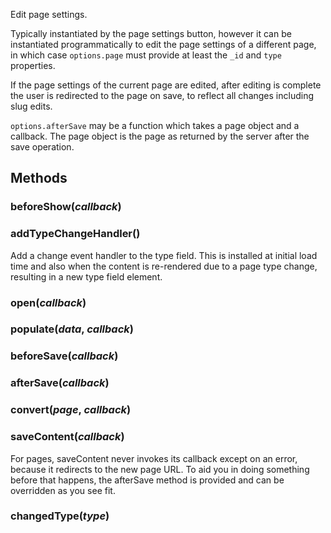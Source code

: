 Edit page settings.

Typically instantiated by the page settings button, however it can be instantiated
programmatically to edit the page settings of a different page, in which case
`options.page` must provide at least the `_id` and `type` properties.

If the page settings of the current page are edited, after editing is complete the
user is redirected to the page on save, to reflect all changes including slug edits.

`options.afterSave` may be a function which takes a page object and a callback.
The page object is the page as returned by the server after the save operation.


## Methods
### beforeShow(*callback*)

### addTypeChangeHandler()
Add a change event handler to the type field.
This is installed at initial load time and also
when the content is re-rendered due to a page
type change, resulting in a new type field element.
### open(*callback*)

### populate(*data*, *callback*)

### beforeSave(*callback*)

### afterSave(*callback*)

### convert(*page*, *callback*)

### saveContent(*callback*)
For pages, saveContent never invokes its callback except on an error,
because it redirects to the new page URL. To aid you in doing something
before that happens, the afterSave method is provided and can be overridden
as you see fit.
### changedType(*type*)

